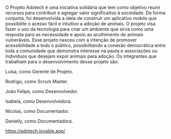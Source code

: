 O Projeto Adotech é uma iniciativa solidária que tem como objetivo reunir recursos para contribuir e agregar valor significativo à sociedade. De forma conjunta, foi desenvolvida a ideia de construir um aplicativo mobile que possibilite o acesso fácil e intuitivo a adoção de animais. O projeto visa fazer o uso da tecnologia para criar um ambiente que sirva como uma resposta para as necessidade e apoio ao acolhimento de animais vulneráveis. Esse projeto nasceu com a intenção de promover acessibilidade a todo o público, possibilitando a conexão democrática entre toda a comunidade que demonstra interesse na pauta e associações ou indivíduos que desejam expor animais para adoção.
Os integrantes que trabalham para o desenvolvimento desse projeto são:

Luísa, como Gerente de Projeto.

Rodrigo, como Scrum Master.

João Felipe, como Desenvolvedor.

Isabela, como Desenvolvedora.

Nícolas, como Documentador. 

Danielly, como Documentadora.

https://adotech.lovable.app/
